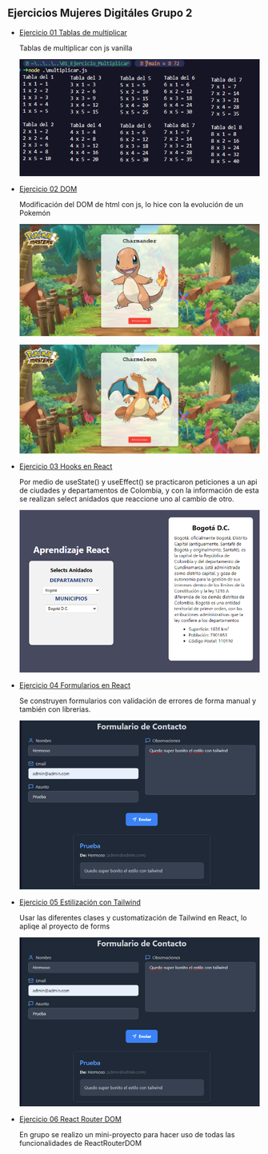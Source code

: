 ## Ejercicios Mujeres Digitáles Grupo 2

- [Ejercicio 01 Tablas de multiplicar](01_Ejercicio_Multiplicar/multiplicar.js)
    
    Tablas de multiplicar con js vanilla

    ![alt text](readmeImages/image-2.png)

-  [Ejercicio 02 DOM](02_DOM)

    Modificación del DOM de html con js, lo hice con la evolución de un Pokemón

    ![alt text](readmeImages/image-3.png)

    ![alt text](readmeImages/image-4.png)

-  [Ejercicio 03 Hooks en React](03_React_Semana_2)

    Por medio de useState() y useEffect() se practicaron peticiones a un api de ciudades y departamentos de Colombia, y con la información de esta se realizan select anidados que reaccione uno al cambio de otro.

    ![alt text](readmeImages/image-5.png)

-  [Ejercicio 04 Formularios en React](04_05_React_Forms_Tailwind)

    Se construyen formularios con validación de errores de forma manual y también con librerias.

    ![alt text](readmeImages/image.png)

-  [Ejercicio 05 Estilización con Tailwind](04_05_React_Forms_Tailwind)

    Usar las diferentes clases y customatización de Tailwind en React, lo apliqe al proyecto de forms

    ![alt text](readmeImages/image-1.png)

-  [Ejercicio 06 React Router DOM](06_ReactRouter_Grupo_A)

    En grupo se realizo un mini-proyecto para hacer uso de todas las funcionalidades de ReactRouterDOM

    